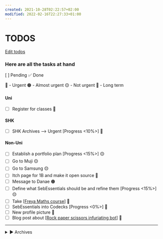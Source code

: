 ```yaml
---
created: 2021-10-28T02:22:57+02:00
modified: 2022-02-16T22:27:33+01:00
---
```


# TODOS

[Edit todos](https://github.com/Glaas/RadWeb/edit/master/todo.md)

### Here are all the tasks at hand
[ ] Pending
✅ Done

🔴 - Urgent
🟠 - Almost urgent
🟡 - Not urgent
🔵 - Long term

#### Uni

- [ ] Register for classes 🔴

#### SHK

- [ ] SHK Archives --> Urgent [Progress <10%>] 🔴

#### Non-Uni

- [ ] Establish a portfolio plan [Progress <15%>] 🟡
- [ ] Go to Muji 🟡
- [ ] Go to Samsung 🟡
- [ ] Itch page for 1B and make it open source 🔵
- [ ] Message to Danae 🟠
- [ ] Define what SebEssentials should be and refine them [Progress <15%>] 🟡
- [ ] Take [[Freya Maths course]] 🔵
- [ ] SebEssentials into Codecks [Progress <0%>] 🔵
- [ ] New profile picture 🔵
- [ ] Blog post about [[Rock paper scissors infuriating bot]] 🔵

---


<details>
<summary>▶️ Archives</summary>
- Regarder les salles d'escalade a Berlin

- ✅ Tools and Technology platformer --> Feb 1st [Progress <100%>]
- ✅ Tools and technology documentation --> Feb 1st [Progress <100%>]
- ✅ SHK Arcade --> Jan 19th [Progress <0%>]
- ✅ SHK Flaschenposte --> Jan 19th [Progress <50%>]

---

- ✅ Remote Controlled process journal --> Feb 1st [Progress <100%>]
- ✅ Remote Controlled design feature --> Jan 18th [Progress <100%>]
- ✅ Remote controlled; prepare argumentation for grading talks --> Jan 25th [Progress <100%>]

---

- ✅ Juice process journal --> Feb 1st [Progress <70%>]
- ✅ Juice progress --> Jan 20th [Progress <100%>]
- ✅ Juice presentation --> Jan 25th, 16:00 [Progress <20%>]
- ✅ Seminar paper on the Humboldt Forum --> Feb 1st [Progress <100%>]


</details>


[//begin]: # "Autogenerated link references for markdown compatibility"
[Freya Maths course]: <Technical tools and things/Maths/Freya Maths course.md> "Freya Maths course"
[Rock paper scissors infuriating bot]: <Rock paper scissors infuriating bot.md> "Rock paper scissors infuriating bot"
[//end]: # "Autogenerated link references"